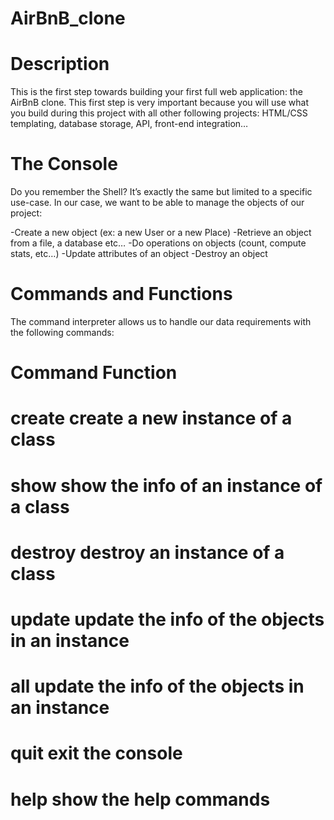 # AirBnB_clone


# Description

This is the first step towards building your first full web application: the AirBnB clone. This first step is very important because you will use what you build during this project with all other following projects: HTML/CSS templating, database storage, API, front-end integration…

# The Console

Do you remember the Shell? It’s exactly the same but limited to a specific use-case. In our case, we want to be able to manage the objects of our project:

-Create a new object (ex: a new User or a new Place)
-Retrieve an object from a file, a database etc…
-Do operations on objects (count, compute stats, etc…)
-Update attributes of an object
-Destroy an object

# Commands and Functions

The command interpreter allows us to handle our data requirements with the following commands:

# Command	    Function
# create	       create a new instance of a class
# show	         show the info of an instance of a class
# destroy	     destroy an instance of a class
# update	       update the info of the objects in an instance
# all	         update the info of the objects in an instance
# quit	         exit the console
# help       	 show the help commands
